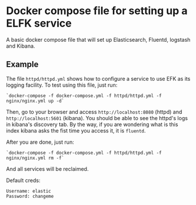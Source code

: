 Docker compose file for setting up a ELFK service
================================================

A basic docker compose file that will set up Elasticsearch, Fluentd, logstash and Kibana.

Example
-------

The file `httpd/httpd.yml` shows how to configure a service to use EFK as its logging facility. To test using this file, just run:

    `docker-compose -f docker-compose.yml -f httpd/httpd.yml -f nginx/nginx.yml up -d`

Then, go to your browser and access `http://localhost:8080` (httpd) and `http://localhost:5601` (kibana). You should be able to see the httpd's logs in kibana's discovery tab. By the way, if you are wondering what is this index kibana asks the fist time you access it, it is `fluentd`.

After you are done, just run:

    `docker-compose -f docker-compose.yml -f httpd/httpd.yml -f nginx/nginx.yml rm -f`

And all services will be reclaimed.


Default creds:

```
Username: elastic
Password: changeme
```
